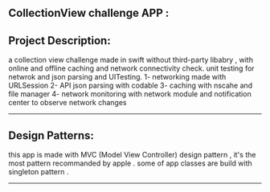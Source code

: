 CollectionView challenge APP :
------------------------------

Project Description:
-------------------
a collection view challenge made in swift without third-party libabry , with online and offline caching and network connectivity check.
unit testing for netwrok and json parsing and UITesting.
1- networking made with URLSession 
2- API json parsing with codable 
3- caching with nscahe and file manager 
4- network monitoring with network module and notification center to observe network changes

----------------------------------------------------------------------------------------------------------------------------------------
Design Patterns:
----------------
this app is made with MVC (Model View Controller) design pattern , it's the most pattern recommanded by apple . 
some of app classes are build with singleton pattern .

-----------------------------------------------------------------------------------------------------------------------------------------

